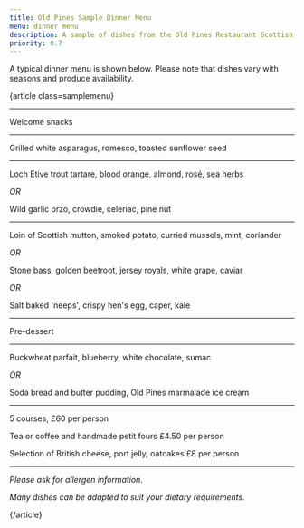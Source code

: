 ```yaml
---
title: Old Pines Sample Dinner Menu
menu: dinner menu
description: A sample of dishes from the Old Pines Restaurant Scottish dinner menu.
priority: 0.7
---
```


A typical dinner menu is shown below. Please note that dishes vary with seasons and produce availability.

{article class=samplemenu}

---

Welcome snacks

---

Grilled white asparagus, romesco, toasted sunflower seed

---

Loch Etive trout tartare, blood orange, almond, rosé, sea herbs

*OR*

Wild garlic orzo, crowdie, celeriac, pine nut

---

Loin of Scottish mutton, smoked potato, curried mussels, mint, coriander

*OR*

Stone bass, golden beetroot, jersey royals, white grape, caviar

*OR*

Salt baked 'neeps', crispy hen's egg, caper, kale

---

Pre-dessert

---

Buckwheat parfait, blueberry, white chocolate, sumac

*OR*

Soda bread and butter pudding, Old Pines marmalade ice cream

---

5 courses, £60 per person

Tea or coffee and handmade petit fours £4.50 per person

Selection of British cheese, port jelly, oatcakes £8 per person

---

*Please ask for allergen information.*

*Many dishes can be adapted to suit your dietary requirements.*

{/article}
